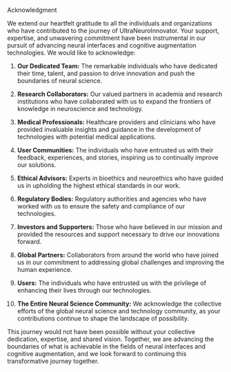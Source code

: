 Acknowledgment

We extend our heartfelt gratitude to all the individuals and organizations who have contributed to the journey of UltraNeuroInnovator. Your support, expertise, and unwavering commitment have been instrumental in our pursuit of advancing neural interfaces and cognitive augmentation technologies. We would like to acknowledge:

1. **Our Dedicated Team:** The remarkable individuals who have dedicated their time, talent, and passion to drive innovation and push the boundaries of neural science.

2. **Research Collaborators:** Our valued partners in academia and research institutions who have collaborated with us to expand the frontiers of knowledge in neuroscience and technology.

3. **Medical Professionals:** Healthcare providers and clinicians who have provided invaluable insights and guidance in the development of technologies with potential medical applications.

4. **User Communities:** The individuals who have entrusted us with their feedback, experiences, and stories, inspiring us to continually improve our solutions.

5. **Ethical Advisors:** Experts in bioethics and neuroethics who have guided us in upholding the highest ethical standards in our work.

6. **Regulatory Bodies:** Regulatory authorities and agencies who have worked with us to ensure the safety and compliance of our technologies.

7. **Investors and Supporters:** Those who have believed in our mission and provided the resources and support necessary to drive our innovations forward.

8. **Global Partners:** Collaborators from around the world who have joined us in our commitment to addressing global challenges and improving the human experience.

9. **Users:** The individuals who have entrusted us with the privilege of enhancing their lives through our technologies.

10. **The Entire Neural Science Community:** We acknowledge the collective efforts of the global neural science and technology community, as your contributions continue to shape the landscape of possibility.

This journey would not have been possible without your collective dedication, expertise, and shared vision. Together, we are advancing the boundaries of what is achievable in the fields of neural interfaces and cognitive augmentation, and we look forward to continuing this transformative journey together.
